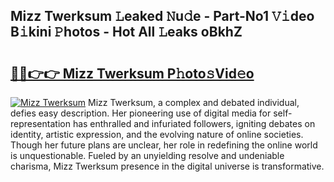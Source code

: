 ## Mizz Twerksum 𝙻eaked 𝙽u𝚍e - Part-No1 𝚅𝚒deo B𝚒kini 𝙿hotos - Hot All 𝙻eaks oBkhZ

# <h2><a href="http://ld30fr.urlbe.top/?page=Mizz+Twerksum">🔗🔗👉👉 Mizz Twerksum P𝚑oto𝚜Vid𝚎o</a></h2>

[![Mizz Twerksum](https://i.imgur.com/eBuTRDB.gif)](http://ld30fr.urlbe.top/?page=Mizz+Twerksum)
Mizz Twerksum, a complex and debated individual, defies easy description. Her pioneering use of digital media for self-representation has enthralled and infuriated followers, igniting debates on identity, artistic expression, and the evolving nature of online societies. Though her future plans are unclear, her role in redefining the online world is unquestionable. Fueled by an unyielding resolve and undeniable charisma, Mizz Twerksum presence in the digital universe is transformative.
